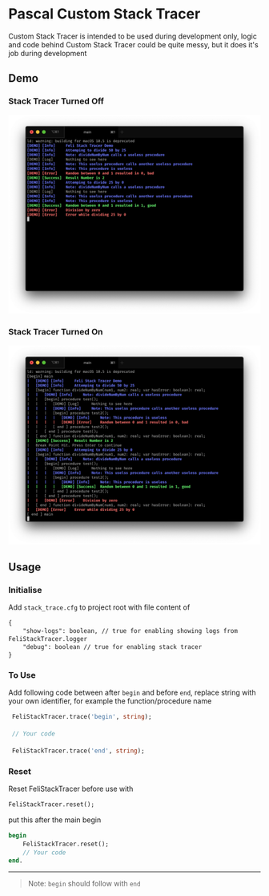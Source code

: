 # Pascal Custom Stack Tracer
Custom Stack Tracer is intended to be used during development only,
logic and code behind Custom Stack Tracer could be quite messy,
but it does it's job during development

## Demo
### Stack Tracer Turned Off
![alt text][demo-off]

### Stack Tracer Turned On
![alt text][demo-on]

[demo-off]: demo-off.png "Stack Tracer Off"
[demo-on]: demo-on.png "Stack Tracer On"


## Usage
### Initialise
Add `stack_trace.cfg` to project root with file content of
```jsonc
{
    "show-logs": boolean, // true for enabling showing logs from FeliStackTracer.logger
    "debug": boolean // true for enabling stack tracer
}
```

### To Use
Add following code between after `begin` and before `end`, replace string with your own identifier, for example the function/procedure name
```pascal
 FeliStackTracer.trace('begin', string);
 
 // Your code

 FeliStackTracer.trace('end', string);
```

### Reset
Reset FeliStackTracer before use with
```pascal
FeliStackTracer.reset();
```
put this after the main begin
```pascal
begin
    FeliStackTracer.reset();
    // Your code
end.
```

----

> Note: `begin` should follow with `end`
